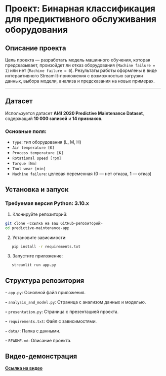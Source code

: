 # Проект: Бинарная классификация для предиктивного обслуживания оборудования

## Описание проекта

Цель проекта — разработать модель машинного обучения, которая предсказывает, произойдет ли отказ оборудования (`Machine failure = 1`) или нет (`Machine failure = 0`).
Результаты работы оформлены в виде интерактивного Streamlit-приложения с возможностью загрузки данных, выбора модели, анализа и предсказания на новых примерах.

---

## Датасет

Используется датасет **AI4I 2020 Predictive Maintenance Dataset**, содержащий **10 000 записей** и **14 признаков**.

### Основные поля:

- `Type`: тип оборудования (L, M, H)
- `Air temperature [K]`
- `Process temperature [K]`
- `Rotational speed [rpm]`
- `Torque [Nm]`
- `Tool wear [min]`
- `Machine failure`: целевая переменная (0 — нет отказа, 1 — отказ)

## Установка и запуск

### Требуемая версия Python: 3.10.x

1. Клонируйте репозиторий:

```bash
git clone <ссылка на ваш GitHub-репозиторий>
cd predictive-maintenance-app
```

2. Установите зависимости:

```bash
   pip install -r requirements.txt
```

3. Запустите приложение:

```bash
   streamlit run app.py
```

## Структура репозитория

**-** `app.py`: Основной файл приложения.

**-** `analysis_and_model.py`: Страница с анализом данных и моделью.

**-** `presentation.py`: Страница с презентацией проекта.

**-** `requirements.txt`: Файл с зависимостями.

**-** `data/`: Папка с данными.

**-** `README.md`: Описание проекта.

## Видео-демонстрация

[**Ссылка на видео**](**video/demo.mp4**)
